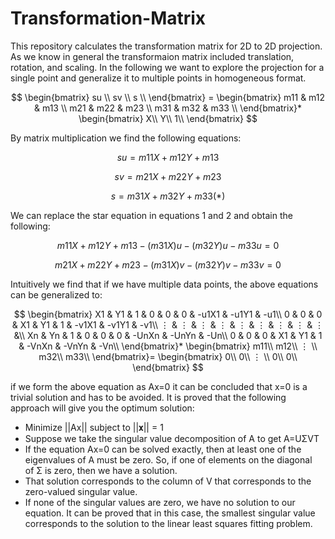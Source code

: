 # Transformation-Matrix
This repository calculates the transformation matrix for 2D to 2D projection. As we know in general the transformaion matrix included translation, rotation, and scaling. In the following we want to explore the projection for a single point and generalize it to multiple points in homogeneous format.


$$ \begin{bmatrix} 
   su \\
   sv \\
   s \\
   \end{bmatrix} = 
   \begin{bmatrix}
   m11 & m12 & m13 \\
   m21 & m22 & m23 \\
   m31 & m32 & m33 \\
   \end{bmatrix}*
   \begin{bmatrix}
   X\\
   Y\\
   1\\
   \end{bmatrix}
$$

By matrix multiplication we find the following equations:

```math
su = m11 X + m12Y + m13
```
```math
sv = m21X + m22Y + m23
```
```math
s = m31X + m32Y + m33  (*)
```

We can replace the star equation in equations 1 and 2 and obtain the following:
```math
m11 X + m12Y + m13 - (m31X)u - (m32Y)u - m33u = 0
```
```math
m21X + m22Y + m23 - (m31X)v - (m32Y)v - m33v = 0
```
Intuitively we find that if we have multiple data points, the above equations can be generalized to:

$$ 
   \begin{bmatrix}
   X1 & Y1 & 1 & 0 & 0 & 0 & -u1X1 & -u1Y1 & -u1\\
   0 & 0 & 0 & X1 & Y1 & 1 & -v1X1 & -v1Y1 & -v1\\
   ⋮ & ⋮ & ⋮ & ⋮ & ⋮ & ⋮ & ⋮ & ⋮ & ⋮ &\\
   Xn & Yn & 1 & 0 & 0 & 0 & -UnXn & -UnYn & -Un\\
   0 & 0 & 0 & X1 & Y1 & 1 & -VnXn & -VnYn & -Vn\\
   \end{bmatrix}*
   \begin{bmatrix}
   m11\\
   m12\\
   ⋮ \\
   m32\\
   m33\\
   \end{bmatrix}=
   \begin{bmatrix}
   0\\
   0\\
   ⋮ \\
   0\\
   0\\
   \end{bmatrix}
$$

if we form the above equation as Ax=0 it can be concluded that x=0 is a trivial solution and has to be avoided. It is proved that the following approach will give you the optimum solution:
- Minimize ||Ax|| subject to ||𝐱|| = 1
- Suppose we take the singular value decomposition of A to get A=UΣVT
- If the equation Ax=0 can be solved exactly, then at least one of the eigenvalues of A must be zero. So, if one of elements on the diagonal of Σ is zero, then we have a solution.
- That solution corresponds to the column of V that corresponds to the zero-valued singular value.
- If none of the singular values are zero, we have no solution to our equation. It can be proved that in this case, the smallest singular value corresponds to the solution to the linear least squares fitting problem.






